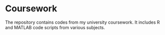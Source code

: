 # Coursework
The repository contains codes from my university coursework. It includes R and MATLAB code scripts from various subjects.
